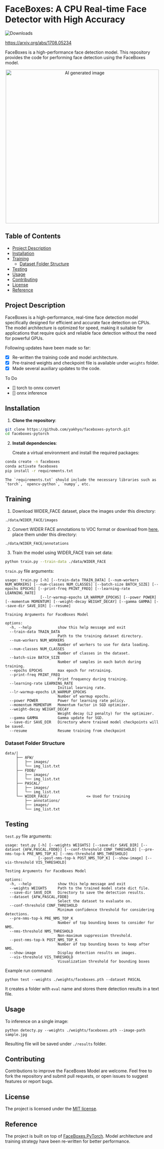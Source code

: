 # FaceBoxes: A CPU Real-time Face Detector with High Accuracy

![Downloads](https://img.shields.io/github/downloads/yakhyo/faceboxes-pytorch/total)

https://arxiv.org/abs/1708.05234

FaceBoxes is a high-performance face detection model. This repository provides the code for performing face detection using the FaceBoxes model.

<div align="center">
    <!-- <img src="assets/image1_res.jpg" height="500px"> -->
    <img src="assets/animated.gif" height="500px" alt="AI generated image">
</div>

## Table of Contents

- [Project Description](#project-description)
- [Installation](#installation)
- [Training](#training)
  - [Dataset Folder Structure](#dataset-folder-structure)
- [Testing](#testing)
- [Usage](#usage)
- [Contributing](#contributing)
- [License](#license)
- [Reference](#reference)

## Project Description

FaceBoxes is a high-performance, real-time face detection model specifically designed for efficient and accurate face detection on CPUs. The model architecture is optimized for speed, making it suitable for applications that require quick and reliable face detection without the need for powerful GPUs.

Following updates have been made so far:

- [x] Re-written the training code and model architecture.
- [x] Pre-trained weights and checkpoint file is available under `weights` folder.
- [x] Made several auxiliary updates to the code.

To Do
- [] torch to onnx convert
- [] onnx inference

## Installation

1. **Clone the repository**:

```bash
git clone https://github.com/yakhyo/faceboxes-pytorch.git
cd faceboxes-pytorch
```

2. **Install dependencies**:

    Create a virtual environment and install the required packages:

```bash
conda create -n faceboxes
conda activate faceboxes
pip install -r requirements.txt
```

    The `requirements.txt` should include the necessary libraries such as `torch`, `opencv-python`, `numpy`, etc.

## Training
1. Download WIDER_FACE dataset, place the images under this directory:
```
./data/WIDER_FACE/images
```

2. Convert WIDER FACE annotations to VOC format or download from [here](https://drive.google.com/file/d/1-s4QCu_v76yNwR-yXMfGqMGgHQ30WxV2/view), place them under this directory:
```
./data/WIDER_FACE/annotations
```

3. Train the model using WIDER_FACE train set data:
```bash
python train.py --train-data ./data/WIDER_FACE
```

`train.py` file arguments:
```
usage: train.py [-h] [--train-data TRAIN_DATA] [--num-workers NUM_WORKERS] [--num-classes NUM_CLASSES] [--batch-size BATCH_SIZE] [--epochs EPOCHS] [--print-freq PRINT_FREQ] [--learning-rate LEARNING_RATE]
                [--lr-warmup-epochs LR_WARMUP_EPOCHS] [--power POWER] [--momentum MOMENTUM] [--weight-decay WEIGHT_DECAY] [--gamma GAMMA] [--save-dir SAVE_DIR] [--resume]

Training Arguments for FaceBoxes Model

options:
  -h, --help            show this help message and exit
  --train-data TRAIN_DATA
                        Path to the training dataset directory.
  --num-workers NUM_WORKERS
                        Number of workers to use for data loading.
  --num-classes NUM_CLASSES
                        Number of classes in the dataset.
  --batch-size BATCH_SIZE
                        Number of samples in each batch during training.
  --epochs EPOCHS       max epoch for retraining.
  --print-freq PRINT_FREQ
                        Print frequency during training.
  --learning-rate LEARNING_RATE
                        Initial learning rate.
  --lr-warmup-epochs LR_WARMUP_EPOCHS
                        Number of warmup epochs.
  --power POWER         Power for learning rate policy.
  --momentum MOMENTUM   Momentum factor in SGD optimizer.
  --weight-decay WEIGHT_DECAY
                        Weight decay (L2 penalty) for the optimizer.
  --gamma GAMMA         Gamma update for SGD.
  --save-dir SAVE_DIR   Directory where trained model checkpoints will be saved.
  --resume              Resume training from checkpoint
```

### Dataset Folder Structure
```
data/|
     ├── AFW/
     │   ├── images/
     │   └── img_list.txt
     ├── FDDB/
     │   ├── images/
     │   └── img_list.txt
     ├── PASCAL/
     │   ├── images/
     │   └── img_list.txt
     └── WIDER_FACE/                 <= Used for training
         ├── annotations/
         ├── images/
         └── img_list.txt

```


## Testing

`test.py` file arguments:
```
usage: test.py [-h] [--weights WEIGHTS] [--save-dir SAVE_DIR] [--dataset {AFW,PASCAL,FDDB}] [--conf-threshold CONF_THRESHOLD] [--pre-nms-top-k PRE_NMS_TOP_K] [--nms-threshold NMS_THRESHOLD]
               [--post-nms-top-k POST_NMS_TOP_K] [--show-image] [--vis-threshold VIS_THRESHOLD]

Testing Arguments for FaceBoxes Model

options:
  -h, --help            show this help message and exit
  --weights WEIGHTS     Path to the trained model state dict file.
  --save-dir SAVE_DIR   Directory to save the detection results.
  --dataset {AFW,PASCAL,FDDB}
                        Select the dataset to evaluate on.
  --conf-threshold CONF_THRESHOLD
                        Minimum confidence threshold for considering detections.
  --pre-nms-top-k PRE_NMS_TOP_K
                        Number of top bounding boxes to consider for NMS.
  --nms-threshold NMS_THRESHOLD
                        Non-maximum suppression threshold.
  --post-nms-top-k POST_NMS_TOP_K
                        Number of top bounding boxes to keep after NMS.
  --show-image          Display detection results on images.
  --vis-threshold VIS_THRESHOLD
                        Visualization threshold for bounding boxes
```

Example run command:
```
python test --weights ./weights/faceboxes.pth --dataset PASCAL
```
It creates a folder with `eval`  name and stores there detection results in a text file.
## Usage

To inference on a single image:
```
python detecty.py --weights ./weights/faceboxes.pth --image-path sample.jpg
```
Resulting file will be saved under `./results` folder.

## Contributing

Contributions to improve the FaceBoxes Model are welcome. Feel free to fork the repository and submit pull requests, or open issues to suggest features or report bugs.

## License

The project is licensed under the [MIT license](https://opensource.org/license/mit/).


## Reference
The project is built on top of [FaceBoxes.PyTorch](https://github.com/zisianw/FaceBoxes.PyTorch). Model architecture and training strategy have been re-written for better performance.
